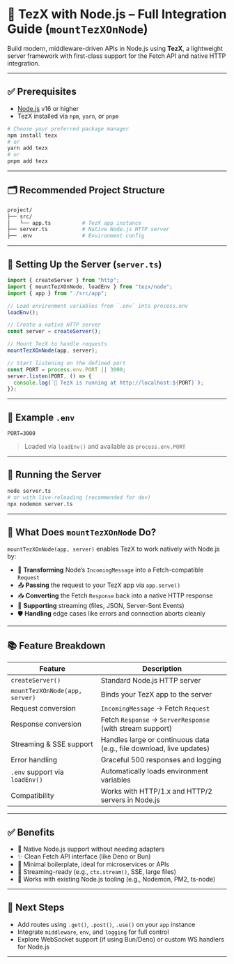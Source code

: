 
# 🔧 TezX with Node.js – Full Integration Guide (`mountTezXOnNode`)

Build modern, middleware-driven APIs in Node.js using **TezX**, a lightweight server framework with first-class support for the Fetch API and native HTTP integration.

---

## ✅ Prerequisites

* [Node.js](https://nodejs.org/) v16 or higher
* TezX installed via `npm`, `yarn`, or `pnpm`

```bash
# Choose your preferred package manager
npm install tezx
# or
yarn add tezx
# or
pnpm add tezx
```

---

## 🗂️ Recommended Project Structure

```bash
project/
├── src/
│   └── app.ts          # TezX app instance
├── server.ts           # Native Node.js HTTP server
├── .env                # Environment config
```

---

## 🚀 Setting Up the Server (`server.ts`)

```ts
import { createServer } from "http";
import { mountTezXOnNode, loadEnv } from "tezx/node";
import { app } from "./src/app";

// Load environment variables from `.env` into process.env
loadEnv();

// Create a native HTTP server
const server = createServer();

// Mount TezX to handle requests
mountTezXOnNode(app, server);

// Start listening on the defined port
const PORT = process.env.PORT || 3000;
server.listen(PORT, () => {
  console.log(`🚀 TezX is running at http://localhost:${PORT}`);
});
```

---

## 📄 Example `.env`

```env
PORT=3000
```

> Loaded via `loadEnv()` and available as `process.env.PORT`

---

## 🧪 Running the Server

```bash
node server.ts
# or with live-reloading (recommended for dev)
npx nodemon server.ts
```

---

## 🧠 What Does `mountTezXOnNode` Do?

`mountTezXOnNode(app, server)` enables TezX to work natively with Node.js by:

* 🔁 **Transforming** Node’s `IncomingMessage` into a Fetch-compatible `Request`
* 📤 **Passing** the request to your TezX app via `app.serve()`
* 📥 **Converting** the Fetch `Response` back into a native HTTP response
* 🚰 **Supporting** streaming (files, JSON, Server-Sent Events)
* 🛡️ **Handling** edge cases like errors and connection aborts cleanly

---

## 📚 Feature Breakdown

| Feature                        | Description                                                          |
| ------------------------------ | -------------------------------------------------------------------- |
| `createServer()`               | Standard Node.js HTTP server                                         |
| `mountTezXOnNode(app, server)` | Binds your TezX app to the server                                    |
| Request conversion             | `IncomingMessage` → Fetch `Request`                                  |
| Response conversion            | Fetch `Response` → `ServerResponse` (with stream support)            |
| Streaming & SSE support        | Handles large or continuous data (e.g., file download, live updates) |
| Error handling                 | Graceful 500 responses and logging                                   |
| `.env` support via `loadEnv()` | Automatically loads environment variables                            |
| Compatibility                  | Works with HTTP/1.x and HTTP/2 servers in Node.js                    |

---

## ✅ Benefits

* 🔧 Native Node.js support without needing adapters
* ✨ Clean Fetch API interface (like Deno or Bun)
* 🧱 Minimal boilerplate, ideal for microservices or APIs
* 🌊 Streaming-ready (e.g., `ctx.stream()`, SSE, large files)
* 🧩 Works with existing Node.js tooling (e.g., Nodemon, PM2, ts-node)

---

## 🔁 Next Steps

* Add routes using `.get()`, `.post()`, `.use()` on your `app` instance
* Integrate `middleware`, `env`, and `logging` for full control
* Explore WebSocket support (if using Bun/Deno) or custom WS handlers for Node.js

---
